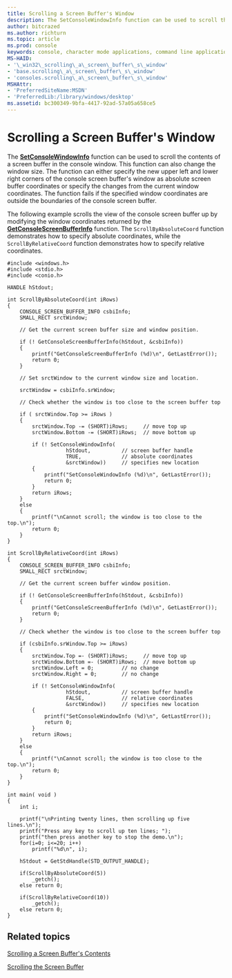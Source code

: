 ```yaml
---
title: Scrolling a Screen Buffer's Window
description: The SetConsoleWindowInfo function can be used to scroll the contents of a screen buffer in the console window.
author: bitcrazed
ms.author: richturn
ms.topic: article
ms.prod: console
keywords: console, character mode applications, command line applications, terminal applications, console api
MS-HAID:
- '\_win32\_scrolling\_a\_screen\_buffer\_s\_window'
- 'base.scrolling\_a\_screen\_buffer\_s\_window'
- 'consoles.scrolling\_a\_screen\_buffer\_s\_window'
MSHAttr:
- 'PreferredSiteName:MSDN'
- 'PreferredLib:/library/windows/desktop'
ms.assetid: bc300349-9bfa-4417-92ad-57a05a658ce5
---
```


# Scrolling a Screen Buffer's Window


The [**SetConsoleWindowInfo**](setconsolewindowinfo.md) function can be used to scroll the contents of a screen buffer in the console window. This function can also change the window size. The function can either specify the new upper left and lower right corners of the console screen buffer's window as absolute screen buffer coordinates or specify the changes from the current window coordinates. The function fails if the specified window coordinates are outside the boundaries of the console screen buffer.

The following example scrolls the view of the console screen buffer up by modifying the window coordinates returned by the [**GetConsoleScreenBufferInfo**](getconsolescreenbufferinfo.md) function. The `ScrollByAbsoluteCoord` function demonstrates how to specify absolute coordinates, while the `ScrollByRelativeCoord` function demonstrates how to specify relative coordinates.

```ManagedCPlusPlus
#include <windows.h>
#include <stdio.h>
#include <conio.h>

HANDLE hStdout; 

int ScrollByAbsoluteCoord(int iRows)
{
    CONSOLE_SCREEN_BUFFER_INFO csbiInfo; 
    SMALL_RECT srctWindow; 
 
    // Get the current screen buffer size and window position. 
 
    if (! GetConsoleScreenBufferInfo(hStdout, &csbiInfo)) 
    {
        printf("GetConsoleScreenBufferInfo (%d)\n", GetLastError()); 
        return 0;
    }
 
    // Set srctWindow to the current window size and location. 
 
    srctWindow = csbiInfo.srWindow; 
 
    // Check whether the window is too close to the screen buffer top
 
    if ( srctWindow.Top >= iRows ) 
    { 
        srctWindow.Top -= (SHORT)iRows;     // move top up
        srctWindow.Bottom -= (SHORT)iRows;  // move bottom up

        if (! SetConsoleWindowInfo( 
                   hStdout,          // screen buffer handle 
                   TRUE,             // absolute coordinates 
                   &srctWindow))     // specifies new location 
        {
            printf("SetConsoleWindowInfo (%d)\n", GetLastError()); 
            return 0;
        }
        return iRows;
    }
    else
    {
        printf("\nCannot scroll; the window is too close to the top.\n");
        return 0;
    }
}

int ScrollByRelativeCoord(int iRows)
{
    CONSOLE_SCREEN_BUFFER_INFO csbiInfo; 
    SMALL_RECT srctWindow; 

    // Get the current screen buffer window position. 
 
    if (! GetConsoleScreenBufferInfo(hStdout, &csbiInfo)) 
    {
        printf("GetConsoleScreenBufferInfo (%d)\n", GetLastError()); 
        return 0;
    }
 
    // Check whether the window is too close to the screen buffer top
 
    if (csbiInfo.srWindow.Top >= iRows) 
    { 
        srctWindow.Top =- (SHORT)iRows;     // move top up
        srctWindow.Bottom =- (SHORT)iRows;  // move bottom up 
        srctWindow.Left = 0;         // no change 
        srctWindow.Right = 0;        // no change 
 
        if (! SetConsoleWindowInfo( 
                   hStdout,          // screen buffer handle 
                   FALSE,            // relative coordinates
                   &srctWindow))     // specifies new location 
        {
            printf("SetConsoleWindowInfo (%d)\n", GetLastError()); 
            return 0;
        }
        return iRows;
    }
    else
    {
        printf("\nCannot scroll; the window is too close to the top.\n");
        return 0;
    }
}

int main( void )
{
    int i;

    printf("\nPrinting twenty lines, then scrolling up five lines.\n");
    printf("Press any key to scroll up ten lines; ");
    printf("then press another key to stop the demo.\n");
    for(i=0; i<=20; i++)
        printf("%d\n", i);

    hStdout = GetStdHandle(STD_OUTPUT_HANDLE); 

    if(ScrollByAbsoluteCoord(5))
        _getch();
    else return 0;

    if(ScrollByRelativeCoord(10))
        _getch();
    else return 0;
}
```

## <span id="related_topics"></span>Related topics


[Scrolling a Screen Buffer's Contents](scrolling-a-screen-buffer-s-contents.md)

[Scrolling the Screen Buffer](scrolling-the-screen-buffer.md)

 

 




